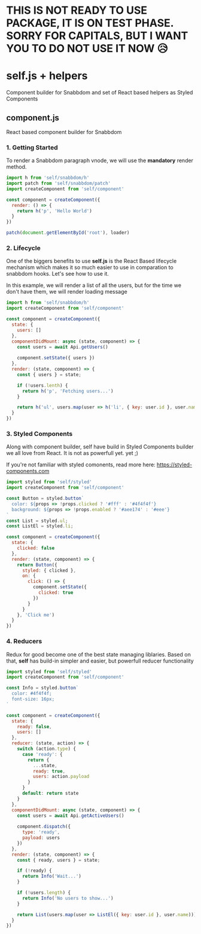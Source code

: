 # THIS IS NOT READY TO USE PACKAGE, IT IS ON TEST PHASE. SORRY FOR CAPITALS, BUT I WANT YOU TO DO NOT USE IT NOW 😥
# self.js + helpers
Component builder for Snabbdom and set of React based helpers as Styled Components

## component.js
React based component builder for Snabbdom

### 1. Getting Started
To render a Snabbdom paragraph vnode, we will use the **mandatory** render method.
```javascript
import h from 'self/snabbdom/h'
import patch from 'self/snabbdom/patch'
import createComponent from 'self/component'

const component = createComponent({
  render: () => {
    return h('p', 'Hello World')
  }
})

patch(document.getElementById('root'), loader)
```

### 2. Lifecycle
One of the biggers benefits to use **self.js** is the React Based lifecycle mechanism which makes it so much easier to use in comparation to snabbdom hooks. Let's see how to use it. 

In this example, we will render a list of all the users, but for the time we don't have them, we will render loading message

```javascript
import h from 'self/snabbdom/h'
import createComponent from 'self/component'

const component = createComponent({
  state: {
    users: []
  },
  componentDidMount: async (state, component) => {
    const users = await Api.getUsers()
    
    component.setState({ users })
  },
  render: (state, component) => {
    const { users } = state;

    if (!users.lenth) {
      return h('p', 'Fetching users...')
    }

    return h('ul', users.map(user => h('li', { key: user.id }, user.name)))
  }
})
```

### 3. Styled Components
Along with component builder, self have build in Styled Components builder we all love from React. It is not as powerfull yet. yet ;)

If you're not familiar with styled comonents, read more here: https://styled-components.com

```javascript
import styled from 'self/styled'
import createComponent from 'self/component'

const Button = styled.button`
  color: ${props => !props.clicked ? '#fff' : '#4f4f4f'}
  background: ${props => !props.enabled ? '#aee174' : '#eee'}
`
const List = styled.ul;
const ListEl = styled.li;

const component = createComponent({
  state: {
    clicked: false
  },
  render: (state, component) => {
    return Button({
      styled: { clicked },
      on: {
        click: () => {
          component.setState({
            clicked: true
          })
        }
      }
    }, 'Click me')
  }
})
```

### 4. Reducers
Redux for good become one of the best state managing liblaries. Based on that, **self** has build-in simpler and easier, but powerfull reducer functionality

```javascript
import styled from 'self/styled'
import createComponent from 'self/component'

const Info = styled.button`
  color: #4f4f4f;
  font-size: 16px;
`

const component = createComponent({
  state: {
    ready: false,
    users: []
  },
  reducer: (state, action) => {
    switch (action.type) {
      case 'ready': {
        return {
          ...state,
          ready: true,
          users: action.payload
        }
      }
      default: return state
    }
  },
  componentDidMount: async (state, component) => {
    const users = await Api.getActiveUsers()
    
    component.dispatch({ 
      type: 'ready',
      payload: users
    })
  },
  render: (state, component) => {
    const { ready, users } = state;

    if (!ready) {
      return Info('Wait...')
    }

    if (!users.length) {
      return Info('No users to show...')
    }

    return List(users.map(user => ListEl({ key: user.id }, user.name)))
  }
})
```